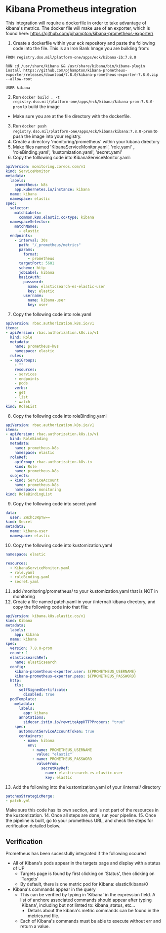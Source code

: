# Kibana Prometheus integration 


This integration will require a dockerfile in order to take advantage of kibana's metrics. 
The docker file will make use of an exporter, which is found here: https://github.com/pjhampton/kibana-prometheus-exporter/

1. Create a dockerfile within your eck repository and paste the following code into the file.  This is an Iron Bank Image you are building from:
```
FROM registry.dso.mil/platform-one/apps/eck/kibana-ib:7.8.0

RUN cd /usr/share/kibana && /usr/share/kibana/bin/kibana-plugin install https://github.com/pjhampton/kibana-prometheus-exporter/releases/download/7.8.0/kibana-prometheus-exporter-7.8.0.zip --allow-root 

USER kibana
```
2. Run <code>docker build . -t registry.dso.mil/platform-one/apps/eck/kibana/kibana-prom:7.8.0-prom</code> to build the image 
* Make sure you are at the file directory with the dockerfile. 
3. Run <code>docker push registry.dso.mil/platform-one/apps/eck/kibana/kibana:7.8.0-prom</code> to push the image into your registry. 
4. Create a directory 'monitoring/prometheus' within your kibana directory
5. Make files named 'KibanaServiceMonitor.yaml', 'role.yaml' , 'roleBinding.yaml', 'kustomization.yaml', 'secret.yaml'
6. Copy the folllowing code into KibanaServiceMonitor.yaml:
```yaml
apiVersion: monitoring.coreos.com/v1
kind: ServiceMonitor
metadata:
  labels:
    prometheus: k8s
    app.kubernetes.io/instance: kibana
  name: kibana
  namespace: elastic
spec:
  selector:
    matchLabels:
      common.k8s.elastic.co/type: kibana
  namespaceSelector:
    matchNames:
      - elastic
  endpoints:
    - interval: 30s
      path: "/_prometheus/metrics"
      params:
        format: 
          - prometheus
      targetPort: 5601
      scheme: http
      jobLabel: kibana
      basicAuth:
        password:
          name: elasticsearch-es-elastic-user
          key: elastic
        username: 
          name: kibana-user
          key: user

```
7. Copy the following code into role.yaml
```yaml
apiVersion: rbac.authorization.k8s.io/v1
items:
- apiVersion: rbac.authorization.k8s.io/v1
  kind: Role
  metadata:
    name: prometheus-k8s
    namespace: elastic
  rules:
  - apiGroups:
    - ""
    resources:
    - services
    - endpoints
    - pods
    verbs:
    - get
    - list
    - watch
kind: RoleList

```
8. Copy the following code into roleBinding.yaml
```yaml
apiVersion: rbac.authorization.k8s.io/v1
items:
- apiVersion: rbac.authorization.k8s.io/v1
  kind: RoleBinding
  metadata:
    name: prometheus-k8s
    namespace: elastic
  roleRef:
    apiGroup: rbac.authorization.k8s.io
    kind: Role
    name: prometheus-k8s
  subjects:
  - kind: ServiceAccount
    name: prometheus-k8s
    namespace: monitoring
kind: RoleBindingList

```
9. Copy the following code into secret.yaml
```yaml
data:
  user: ZWxhc3RpYw==
kind: Secret
metadata:
  name: kibana-user
  namespace: elastic

```
10. Copy the following code into kustomization.yaml
```yaml 
namespace: elastic 

resources:
  - KibanaServiceMonitor.yaml
  - role.yaml
  - roleBinding.yaml
  - secret.yaml

``` 
11. add /monitoring/prometheus/ to your kustomization.yaml that is NOT in monitoring
12. Create a file named patch.yaml in your /internal/ kibana directory, and copy the following code into that file:
```yaml
apiVersion: kibana.k8s.elastic.co/v1
kind: Kibana
metadata:
  labels:
    app: kibana
  name: kibana
spec:
  version: 7.8.0-prom
  count: 1
  elasticsearchRef:
    name: elasticsearch
  config:
    kibana-prometheus-exporter.user: ${PROMETHEUS_USERNAME}
    kibana-prometheus-exporter.pass: ${PROMETHEUS_PASSWORD}
  http:
    tls: 
      selfSignedCertificate:
        disabled: true
  podTemplate:
    metadata:
      labels:
        app: kibana
      annotations:
        sidecar.istio.io/rewriteAppHTTPProbers: "true"
    spec:
      automountServiceAccountToken: true
      containers:
        - name: kibana
          env:
            - name: PROMETHEUS_USERNAME
              value: "elastic"
            - name: PROMETHEUS_PASSWORD
              valueFrom:
                secretKeyRef:
                  name: elasticsearch-es-elastic-user
                  key: elastic
```
13. Add the following into the kustomization.yaml of your /internal/ directory
```yaml 
patchesStrategicMerge: 
- patch.yml
``` 
Make sure this code has its own section, and is not part of the resources in the kustomization. 
14. Once all steps are done, run your pipeline. 
15. Once the pipeline is built, go to your prometheus URL, and check the steps for verification detailed below. 

## Verification
Prometheus has been sucessfully integrated if the following occured
* All of Kibana's pods appear in the targets page and display with a status of UP
    * Targets page is found by first clicking on 'Status', then clicking on 'Targets'
    * By default, there is one metric pod for Kibana: elastic/kibana/0
* Kibana's commands appear in the query
    * This can be verified by typing in 'Kibana' in the expression field. A list of anchore associated commands should appear after typing 'Kibana', including but not limted to: kibana_status,  etc...
        * Details about the kibana's metric commands can be found in the metrics.md file. 
    * Each of Kibana's commands must be able to execute without err and return a value.
